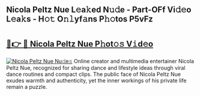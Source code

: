 ## Nicola Peltz Nue L𝚎a𝚔ed N𝚞𝚍e - Part-OFf Vi𝚍𝚎o L𝚎a𝚔s - H𝚘𝚝 O𝚗𝚕yf𝚊ns P𝚑𝚘tos P5vFz

# <h2><a href="http://kfcbqtv.oniu.top/?m=Nicola+Peltz+Nue">🔗👉 🔴 Nicola Peltz Nue P𝚑ot𝚘𝚜 V𝚒d𝚎o</a></h2>

[![Nicola Peltz Nue Nu𝚍e𝚜](https://i.imgur.com/0qMVB7G.gif)](http://kfcbqtv.oniu.top/?m=Nicola+Peltz+Nue)
Online creator and multimedia entertainer Nicola Peltz Nue, recognized for sharing dance and lifestyle ideas through viral dance routines and compact clips. The public face of Nicola Peltz Nue exudes warmth and authenticity, yet the inner workings of his private life remain a puzzle.  
